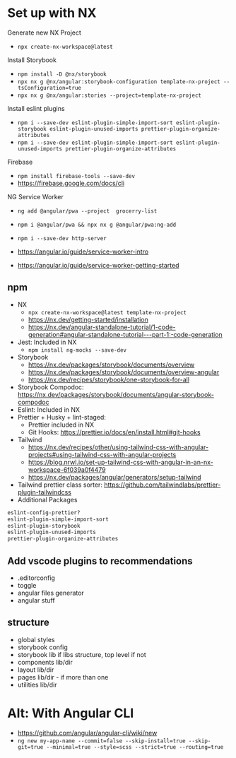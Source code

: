 # Set up with NX

Generate new NX Project

- `npx create-nx-workspace@latest`

Install Storybook

- `npm install -D @nx/storybook`
- `npx nx g @nx/angular:storybook-configuration template-nx-project --tsConfiguration=true`
- `npx nx g @nx/angular:stories --project=template-nx-project`

Install eslint plugins

- `npm i --save-dev eslint-plugin-simple-import-sort eslint-plugin-storybook eslint-plugin-unused-imports prettier-plugin-organize-attributes`
- `npm i --save-dev eslint-plugin-simple-import-sort eslint-plugin-unused-imports prettier-plugin-organize-attributes`

Firebase

- `npm install firebase-tools --save-dev`
- https://firebase.google.com/docs/cli

NG Service Worker

- `ng add @angular/pwa --project  grocerry-list`
- `npm i @angular/pwa && npx nx g @angular/pwa:ng-add`
- `npm i --save-dev http-server`

- https://angular.io/guide/service-worker-intro
- https://angular.io/guide/service-worker-getting-started

## npm

- NX
  - `npx create-nx-workspace@latest template-nx-project`
  - https://nx.dev/getting-started/installation
  - https://nx.dev/angular-standalone-tutorial/1-code-generation#angular-standalone-tutorial---part-1:-code-generation
- Jest: Included in NX
  - `npm install ng-mocks --save-dev`
- Storybook
  - https://nx.dev/packages/storybook/documents/overview
  - https://nx.dev/packages/storybook/documents/overview-angular
  - https://nx.dev/recipes/storybook/one-storybook-for-all
- Storybook Compodoc: https://nx.dev/packages/storybook/documents/angular-storybook-compodoc
- Eslint: Included in NX
- Prettier + Husky + lint-staged:
  - Prettier included in NX
  - Git Hooks: https://prettier.io/docs/en/install.html#git-hooks
- Tailwind
  - https://nx.dev/recipes/other/using-tailwind-css-with-angular-projects#using-tailwind-css-with-angular-projects
  - https://blog.nrwl.io/set-up-tailwind-css-with-angular-in-an-nx-workspace-6f039a0f4479
  - https://nx.dev/packages/angular/generators/setup-tailwind
- Tailwind prettier class sorter: https://github.com/tailwindlabs/prettier-plugin-tailwindcss
- Additional Packages

```sh
eslint-config-prettier?
eslint-plugin-simple-import-sort
eslint-plugin-storybook
eslint-plugin-unused-imports
prettier-plugin-organize-attributes
```

## Add vscode plugins to recommendations

- .editorconfig
- toggle
- angular files generator
- angular stuff

## structure

- global styles
- storybook config
- storybook lib if libs structure, top level if not
- components lib/dir
- layout lib/dir
- pages lib/dir - if more than one
- utilities lib/dir

# Alt: With Angular CLI

- https://github.com/angular/angular-cli/wiki/new
- `ng new my-app-name --commit=false --skip-install=true --skip-git=true --minimal=true --style=scss --strict=true --routing=true`
